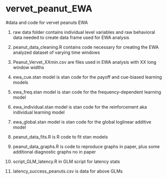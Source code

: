 # vervet_peanut_EWA
#data and code for vervet peanuts EWA

1) raw data folder contains individual level variables and raw behavioral data needed to create data frame used for EWA analysis

2) peanut_data_cleaning.R contains code necessary for creating the EWA analyzed dataset of varying time windows

3) Peanut_Vervet_XXmin.csv are files used in EWA analysis with XX long window widths

4) ewa_cue.stan model is stan code for the payoff and cue-biased learning models

5) ewa_freq.stan model is stan code for the frequency-dependent learning model

6) ewa_individual.stan model is stan code for the reinforcement aka individual learning model

7) ewa_global.stan model is stan code for the global loglinear additive model

8) peanut_data_fits.R is R code to fit stan models

9) peanut_data_graphs.R is code to reproduce graphs in paper, plus some additional diagnostic graphs no in paper

10) script_GLM_latency.R in GLM script for latency stats

11) latency_success_peanuts.csv is data for above GLMs
